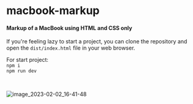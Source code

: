 # macbook-markup
#### Markup of a MacBook using **HTML and CSS only**

<p>If you're feeling lazy to start a project, you can clone the repository and open the <code>dist/index.html</code> file in your web browser.</p>

<p>
For start project:
<br>
<code>npm i</code>
<br>
<code>npm run dev</code>
</p>

<br>

![image_2023-02-02_16-41-48](https://user-images.githubusercontent.com/39460598/216327995-8f47cddf-34fd-417f-9b11-d7185a983b9f.png)

